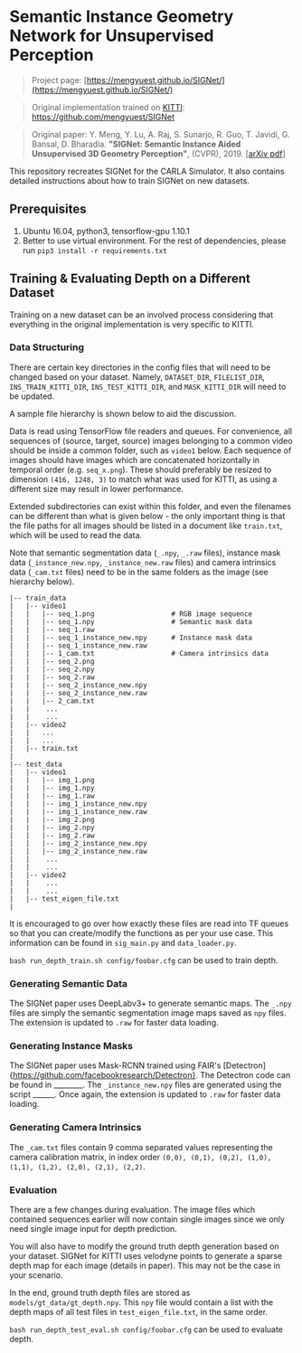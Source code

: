 # Semantic Instance Geometry Network for Unsupervised Perception

> Project page: [https://mengyuest.github.io/SIGNet/](https://mengyuest.github.io/SIGNet/)

> Original implementation trained on [KITTI](http://www.cvlibs.net/datasets/kitti/index.php): https://github.com/mengyuest/SIGNet

> Original paper: 
Y. Meng, Y. Lu, A. Raj, S. Sunarjo, R. Guo, T. Javidi, G. Bansal, D. Bharadia. **"SIGNet: Semantic Instance Aided Unsupervised 3D Geometry Perception"**,  (CVPR), 2019. \[[arXiv pdf](https://arxiv.org/pdf/1812.05642.pdf)\] 

This repository recreates SIGNet for the CARLA Simulator. It also contains detailed instructions about how to train SIGNet on new datasets.

## Prerequisites
1. Ubuntu 16.04, python3, tensorflow-gpu 1.10.1
2. Better to use virtual environment. For the rest of dependencies, please run `pip3 install -r requirements.txt`

## Training & Evaluating Depth on a Different Dataset

Training on a new dataset can be an involved process considering that everything in the original implementation is very specific to KITTI.

### Data Structuring
There are certain key directories in the config files that will need to be changed based on your dataset. Namely, `DATASET_DIR`, `FILELIST_DIR`, `INS_TRAIN_KITTI_DIR`, `INS_TEST_KITTI_DIR`, and `MASK_KITTI_DIR` will need to be updated.

A sample file hierarchy is shown below to aid the discussion.

Data is read using TensorFlow file readers and queues. For convenience, all sequences of (source, target, source) images belonging to a common video should be inside a common folder, such as `video1` below. Each sequence of images should have images which are concatenated horizontally in temporal order (e.g. `seq_x.png`). These should preferably be resized to dimension `(416, 1248, 3)` to match what was used for KITTI, as using a different size may result in lower performance.

Extended subdirectories can exist within this folder, and even the filenames can be different than what is given below - the only important thing is that the file paths for all images should be listed in a document like `train.txt`, which will be used to read the data.

Note that semantic segmentation data (`_.npy`, `_.raw` files), instance mask data (`_instance_new.npy`, `_instance_new.raw` files) and camera intrinsics data (`_cam.txt` files) need to be in the same folders as the image (see hierarchy below).

```
|-- train_data
|   |-- video1
|   |   |-- seq_1.png                   # RGB image sequence
|   |   |-- seq_1.npy                   # Semantic mask data
|   |   |-- seq_1.raw
|   |   |-- seq_1_instance_new.npy      # Instance mask data
|   |   |-- seq_1_instance_new.raw
|   |   |-- 1_cam.txt                   # Camera intrinsics data
|   |   |-- seq_2.png
|   |   |-- seq_2.npy
|   |   |-- seq_2.raw
|   |   |-- seq_2_instance_new.npy
|   |   |-- seq_2_instance_new.raw
|   |   |-- 2_cam.txt
|   |    ...
|   |    ...
|   |-- video2
|   |   ...
|   |   ...
|   |-- train.txt
|
|-- test_data
|   |-- video1
|   |   |-- img_1.png
|   |   |-- img_1.npy
|   |   |-- img_1.raw
|   |   |-- img_1_instance_new.npy
|   |   |-- img_1_instance_new.raw
|   |   |-- img_2.png
|   |   |-- img_2.npy
|   |   |-- img_2.raw
|   |   |-- img_2_instance_new.npy
|   |   |-- img_2_instance_new.raw
|   |    ...
|   |    ...
|   |-- video2
|   |    ...
|   |    ...
|   |-- test_eigen_file.txt
|
```

It is encouraged to go over how exactly these files are read into TF queues so that you can create/modify the functions as per your use case. This information can be found in `sig_main.py` and `data_loader.py`.

`bash run_depth_train.sh config/foobar.cfg` can be used to train depth.

### Generating Semantic Data
The SIGNet paper uses DeepLabv3+ to generate semantic maps. The `_.npy` files are simply the semantic segmentation image maps saved as `npy` files. The extension is updated to `.raw` for faster data loading.

### Generating Instance Masks
The SIGNet paper uses Mask-RCNN trained using FAIR's [Detectron]{https://github.com/facebookresearch/Detectron}. The Detectron code can be found in ________.
The `_instance_new.npy` files are generated using the script ______. Once again, the extension is updated to `.raw` for faster data loading.

### Generating Camera Intrinsics
The `_cam.txt` files contain 9 comma separated values representing the camera calibration matrix, in index order `(0,0), (0,1), (0,2), (1,0), (1,1), (1,2), (2,0), (2,1), (2,2)`.

### Evaluation

There are a few changes during evaluation. The image files which contained sequences earlier will now contain single images since we only need single image input for depth prediction.

You will also have to modify the ground truth depth generation based on your dataset. SIGNet for KITTI uses velodyne points to generate a sparse depth map for each image (details in paper). This may not be the case in your scenario.

In the end, ground truth depth files are stored as `models/gt_data/gt_depth.npy`. This `npy` file would contain a list with the depth maps of all test files in `test_eigen_file.txt`, in the same order.

`bash run_depth_test_eval.sh config/foobar.cfg` can be used to evaluate depth.
